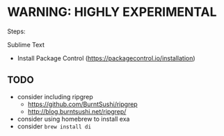 # WARNING: HIGHLY EXPERIMENTAL


Steps:

Sublime Text
- Install Package Control (https://packagecontrol.io/installation)




## TODO

- consider including ripgrep
  - https://github.com/BurntSushi/ripgrep
  - http://blog.burntsushi.net/ripgrep/
- consider using homebrew to install exa
- consider `brew install di`
